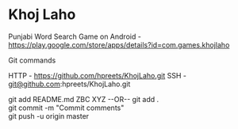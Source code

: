 Khoj Laho
=========
Punjabi Word Search Game on Android - https://play.google.com/store/apps/details?id=com.games.khojlaho


Git commands

HTTP - https://github.com/hpreets/KhojLaho.git
SSH - git@github.com:hpreets/KhojLaho.git
	
git add README.md ZBC XYZ --OR-- git add .<br />
git commit -m "Commit comments" <br />
git push -u origin master <br />

